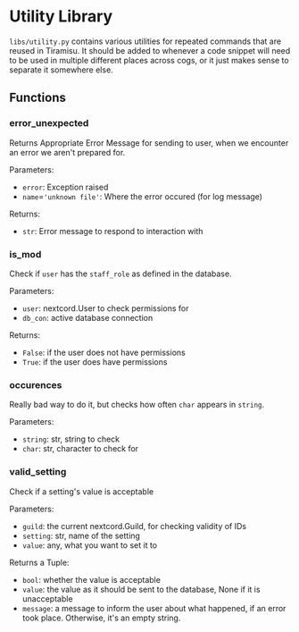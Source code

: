 # Utility Library
`libs/utility.py` contains various utilities for repeated commands that are reused in Tiramisu. It should be added to whenever a code snippet will need to be used in multiple different places across cogs, or it just makes sense to separate it somewhere else.

## Functions

### error_unexpected
Returns Appropriate Error Message for sending to user, when we encounter an error we aren't prepared for. 

Parameters:
- `error`: Exception raised
- `name`=`'unknown file'`: Where the error occured (for log message)

Returns:
- `str`: Error message to respond to interaction with

### is_mod
Check if `user` has the `staff_role` as defined in the database. 

Parameters:
- `user`: nextcord.User to check permissions for
- `db_con`: active database connection 

Returns:
- `False`: if the user does not have permissions
- `True`: if the user does have permissions

### occurences
Really bad way to do it, but checks how often `char` appears in `string`.

Parameters:
- `string`: str, string to check
- `char`: str, character to check for

### valid_setting
Check if a setting's value is acceptable

Parameters:
- `guild`: the current nextcord.Guild, for checking validity of IDs
- `setting`: str, name of the setting
- `value`: any, what you want to set it to

Returns a Tuple:
- `bool`: whether the value is acceptable
- `value`: the value as it should be sent to the database, None if it is unacceptable
- `message`: a message to inform the user about what happened, if an error took place. Otherwise, it's an empty string.